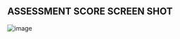 ## ASSESSMENT SCORE SCREEN SHOT
![image](https://github.com/user-attachments/assets/882e9b9c-31a0-4771-ba49-0d6c760b2b62)
